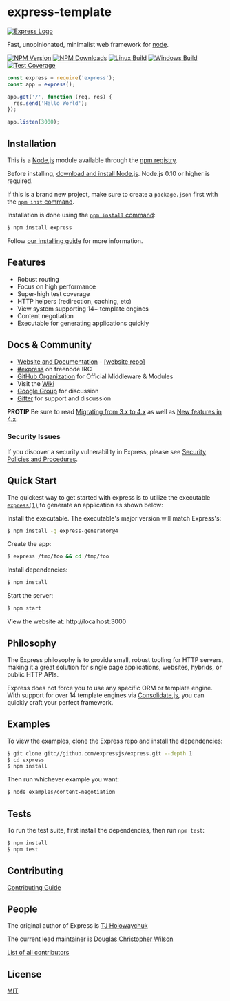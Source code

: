 # express-template

[![Express Logo](https://i.cloudup.com/zfY6lL7eFa-3000x3000.png)](http://expressjs.com/)

Fast, unopinionated, minimalist web framework for [node](http://nodejs.org).

[![NPM Version][npm-image]][npm-url]
[![NPM Downloads][downloads-image]][downloads-url]
[![Linux Build][ci-image]][ci-url]
[![Windows Build][appveyor-image]][appveyor-url]
[![Test Coverage][coveralls-image]][coveralls-url]

```js
const express = require('express');
const app = express();

app.get('/', function (req, res) {
  res.send('Hello World');
});

app.listen(3000);
```

## Installation

This is a [Node.js](https://nodejs.org/en/) module available through the
[npm registry](https://www.npmjs.com/).

Before installing, [download and install Node.js](https://nodejs.org/en/download/).
Node.js 0.10 or higher is required.

If this is a brand new project, make sure to create a `package.json` first with
the [`npm init` command](https://docs.npmjs.com/creating-a-package-json-file).

Installation is done using the
[`npm install` command](https://docs.npmjs.com/getting-started/installing-npm-packages-locally):

```bash
$ npm install express
```

Follow [our installing guide](http://expressjs.com/en/starter/installing.html)
for more information.

## Features

- Robust routing
- Focus on high performance
- Super-high test coverage
- HTTP helpers (redirection, caching, etc)
- View system supporting 14+ template engines
- Content negotiation
- Executable for generating applications quickly

## Docs & Community

- [Website and Documentation](http://expressjs.com/) - [[website repo](https://github.com/expressjs/expressjs.com)]
- [#express](https://webchat.freenode.net/?channels=express) on freenode IRC
- [GitHub Organization](https://github.com/expressjs) for Official Middleware & Modules
- Visit the [Wiki](https://github.com/expressjs/express/wiki)
- [Google Group](https://groups.google.com/group/express-js) for discussion
- [Gitter](https://gitter.im/expressjs/express) for support and discussion

**PROTIP** Be sure to read [Migrating from 3.x to 4.x](https://github.com/expressjs/express/wiki/Migrating-from-3.x-to-4.x) as well as [New features in 4.x](https://github.com/expressjs/express/wiki/New-features-in-4.x).

### Security Issues

If you discover a security vulnerability in Express, please see [Security Policies and Procedures](Security.md).

## Quick Start

The quickest way to get started with express is to utilize the executable [`express(1)`](https://github.com/expressjs/generator) to generate an application as shown below:

Install the executable. The executable's major version will match Express's:

```bash
$ npm install -g express-generator@4
```

Create the app:

```bash
$ express /tmp/foo && cd /tmp/foo
```

Install dependencies:

```bash
$ npm install
```

Start the server:

```bash
$ npm start
```

View the website at: http://localhost:3000

## Philosophy

The Express philosophy is to provide small, robust tooling for HTTP servers, making
it a great solution for single page applications, websites, hybrids, or public
HTTP APIs.

Express does not force you to use any specific ORM or template engine. With support for over
14 template engines via [Consolidate.js](https://github.com/tj/consolidate.js),
you can quickly craft your perfect framework.

## Examples

To view the examples, clone the Express repo and install the dependencies:

```bash
$ git clone git://github.com/expressjs/express.git --depth 1
$ cd express
$ npm install
```

Then run whichever example you want:

```bash
$ node examples/content-negotiation
```

## Tests

To run the test suite, first install the dependencies, then run `npm test`:

```bash
$ npm install
$ npm test
```

## Contributing

[Contributing Guide](Contributing.md)

## People

The original author of Express is [TJ Holowaychuk](https://github.com/tj)

The current lead maintainer is [Douglas Christopher Wilson](https://github.com/dougwilson)

[List of all contributors](https://github.com/expressjs/express/graphs/contributors)

## License

[MIT](LICENSE)

[ci-image]: https://img.shields.io/github/workflow/status/expressjs/express/ci/master.svg?label=linux
[ci-url]: https://github.com/expressjs/express/actions?query=workflow%3Aci
[npm-image]: https://img.shields.io/npm/v/express.svg
[npm-url]: https://npmjs.org/package/express
[downloads-image]: https://img.shields.io/npm/dm/express.svg
[downloads-url]: https://npmcharts.com/compare/express?minimal=true
[appveyor-image]: https://img.shields.io/appveyor/ci/dougwilson/express/master.svg?label=windows
[appveyor-url]: https://ci.appveyor.com/project/dougwilson/express
[coveralls-image]: https://img.shields.io/coveralls/expressjs/express/master.svg
[coveralls-url]: https://coveralls.io/r/expressjs/express?branch=master
